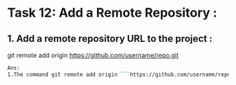 # **Task 12: Add a Remote Repository :**
## **1. Add a remote repository URL to the project :**

git remote add origin https://github.com/username/repo.git
```bash
Ans:
1.The command git remote add origin ```https://github.com/username/repo.git``` is used to add a remote repository (called origin) to your local Git repository.
```
